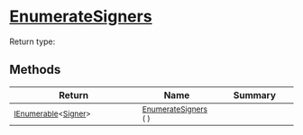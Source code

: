 # [EnumerateSigners](./DataSetLoader-100663920.md)


Return type:
## Methods

| Return | Name | Summary | 
| --- | --- | --- | 
| <sub>[IEnumerable](https://docs.microsoft.com/en-us/dotnet/api/System.Collections.Generic.IEnumerable-1)\<[Signer](./../../Signer.md)></sub><img width=200/>| <sub>[EnumerateSigners](./DataSetLoader-100663920.md) (  )</sub>| <sub></sub><img width=200/>| <br>


